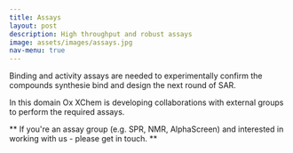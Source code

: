 ```yaml
---
title: Assays
layout: post
description: High throughput and robust assays
image: assets/images/assays.jpg
nav-menu: true
---
```

Binding and activity assays are needed to experimentally confirm the compounds synthesie bind and design the next round of SAR.

In this domain Ox XChem is developing collaborations with external groups to perform the required assays.

** If you're an assay group (e.g. SPR, NMR, AlphaScreen) and interested in working with us - please get in touch. **

